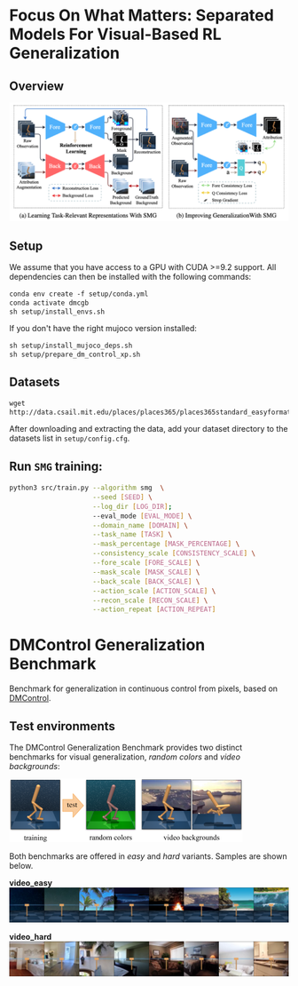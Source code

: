 
# Focus On What Matters: Separated Models For Visual-Based RL Generalization
## Overview
![SMG_arch](figures/SMG_arch.png)

## Setup
We assume that you have access to a GPU with CUDA >=9.2 support. All dependencies can then be installed with the following commands:

```
conda env create -f setup/conda.yml
conda activate dmcgb
sh setup/install_envs.sh
```

If you don't have the right mujoco version installed: 
```
sh setup/install_mujoco_deps.sh
sh setup/prepare_dm_control_xp.sh
```

## Datasets

```
wget http://data.csail.mit.edu/places/places365/places365standard_easyformat.tar
```
After downloading and extracting the data, add your dataset directory to the datasets list in `setup/config.cfg`.

## Run `SMG` training:
```bash
python3 src/train.py --algorithm smg  \
                     --seed [SEED] \
                     --log_dir [LOG_DIR];
                     --eval_mode [EVAL_MODE] \
                     --domain_name [DOMAIN] \
                     --task_name [TASK] \
                     --mask_percentage [MASK_PERCENTAGE] \
                     --consistency_scale [CONSISTENCY_SCALE] \
                     --fore_scale [FORE_SCALE] \
                     --mask_scale [MASK_SCALE] \
                     --back_scale [BACK_SCALE] \
                     --action_scale [ACTION_SCALE] \
                     --recon_scale [RECON_SCALE] \
                     --action_repeat [ACTION_REPEAT] 
```
# DMControl Generalization Benchmark

Benchmark for generalization in continuous control from pixels, based on [DMControl](https://github.com/deepmind/dm_control).

## Test environments

The DMControl Generalization Benchmark provides two distinct benchmarks for visual generalization, *random colors* and *video backgrounds*:

![environment samples](figures/environments.png)

Both benchmarks are offered in *easy* and *hard* variants. Samples are shown below.

**video_easy**<br/>
![video_easy](figures/video_easy.png)

**video_hard**<br/>
![video_hard](figures/video_hard.png)

